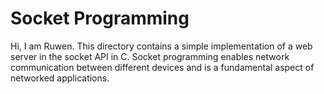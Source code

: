 # Socket Programming
Hi, I am Ruwen. This directory contains a simple implementation of a web server in the socket API in C. 
Socket programming enables network communication between different devices and is a fundamental aspect of networked applications.
